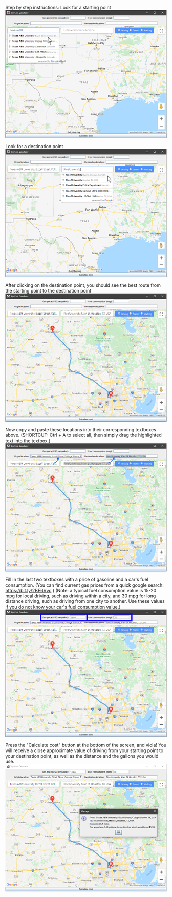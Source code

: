 



Step by step instructions:
Look for a starting point
![one](https://github.com/21david/Trip-Cost-Calculator/blob/master/images/Step%201.png)

Look for a destination point
![two](https://github.com/21david/Trip-Cost-Calculator/blob/master/images/Step%202.png)

After clicking on the destination point, you should see the best route from the starting point to the destination point
![three](https://github.com/21david/Trip-Cost-Calculator/blob/master/images/Step%203.png)

Now copy and paste these locations into their corresponding textboxes above.
(SHORTCUT: Ctrl + A to select all, then simply drag the highlighted text into the textbox.)
![four](https://github.com/21david/Trip-Cost-Calculator/blob/master/images/Step%204.png)

Fill in the last two textboxes with a price of gasoline and a car's fuel consumption.
(You can find current gas prices from a quick google search: https://bit.ly/2BE6Vvc )
(Note: a typical fuel consumption value is 15-20 mpg for local driving, such as driving within a city, and 30 mpg for long distance driving, such as driving from one city to another. Use these values if you do not know your car's fuel consumption value.)
![five](https://github.com/21david/Trip-Cost-Calculator/blob/master/images/Step%205.png)

Press the "Calculate cost" button at the bottom of the screen, and viola! You will receive a close approximate value of driving from your starting point to your destination point, as well as the distance and the gallons you would use.
![six](https://github.com/21david/Trip-Cost-Calculator/blob/master/images/Step%206.png)
